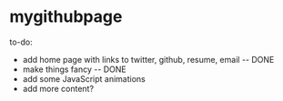 mygithubpage
============

to-do:
- add home page with links to twitter, github, resume, email -- DONE
- make things fancy -- DONE
- add some JavaScript animations
- add more content?